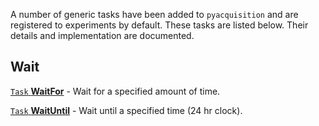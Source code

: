 A number of generic tasks have been added to `pyacquisition` and are registered to experiments by default. These tasks are listed below. Their details and implementation are documented.


## Wait

[`Task` **WaitFor**](wait_for.md) - Wait for a specified amount of time.

[`Task` **WaitUntil**](wait_until.md) - Wait until a specified time (24 hr clock).